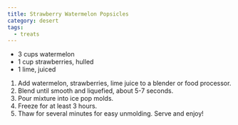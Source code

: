 ```yaml
---
title: Strawberry Watermelon Popsicles
category: desert
tags:
  - treats
---
```


- 3 cups watermelon
- 1 cup strawberries, hulled
- 1 lime, juiced

1.  Add watermelon, strawberries, lime juice to a blender or food processor.
2.  Blend until smooth and liquefied, about 5-7 seconds.
3.  Pour mixture into ice pop molds.
4.  Freeze for at least 3 hours.
5.  Thaw for several minutes for easy unmolding. Serve and enjoy!

